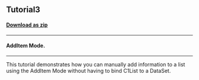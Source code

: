 ## Tutorial3
#### [Download as zip](https://minhaskamal.github.io/DownGit/#/home?url=https://github.com/GrapeCity/ComponentOne-WinForms-Samples/tree/master/NetFramework\List\CS\Tutorials\Tutorial3)
____
#### AddItem Mode.
____
This tutorial demonstrates how you can manually add information to a list using the AddItem Mode without having to bind C1List to a DataSet. 











